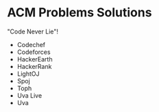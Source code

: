 # ACM Problems Solutions
"Code Never Lie"!

- Codechef
- Codeforces
- HackerEarth
- HackerRank
- LightOJ
- Spoj
- Toph
- Uva Live
- Uva
